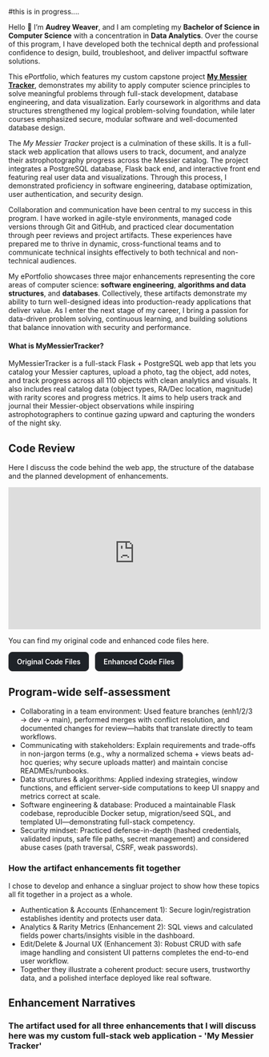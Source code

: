 #this is in progress....
<p>Hello 👋 I’m <strong>Audrey Weaver</strong>, and I am completing my <strong>Bachelor of Science in Computer Science</strong> with a concentration in <strong>Data Analytics</strong>. Over the course of this program, I have developed both the technical depth and professional confidence to design, build, troubleshoot, and deliver impactful software solutions.</p>

<p>This ePortfolio, which features my custom capstone project <a href="https://mymessiertracker.com" target="_blank" rel="noopener"><strong>My Messier Tracker</strong></a>, demonstrates my ability to apply computer science principles to solve meaningful problems through full-stack development, database engineering, and data visualization. Early coursework in algorithms and data structures strengthened my logical problem-solving foundation, while later courses emphasized secure, modular software and well-documented database design.</p>

<p>The <em>My Messier Tracker</em> project is a culmination of these skills. It is a full-stack web application that allows users to track, document, and analyze their astrophotography progress across the Messier catalog. The project integrates a PostgreSQL database, Flask back end, and interactive front end featuring real user data and visualizations. Through this process, I demonstrated proficiency in software engineering, database optimization, user authentication, and security design.</p>

<p>Collaboration and communication have been central to my success in this program. I have worked in agile-style environments, managed code versions through Git and GitHub, and practiced clear documentation through peer reviews and project artifacts. These experiences have prepared me to thrive in dynamic, cross-functional teams and to communicate technical insights effectively to both technical and non-technical audiences.</p>

<p>My ePortfolio showcases three major enhancements representing the core areas of computer science: <strong>software engineering</strong>, <strong>algorithms and data structures</strong>, and <strong>databases</strong>. Collectively, these artifacts demonstrate my ability to turn well-designed ideas into production-ready applications that deliver value. As I enter the next stage of my career, I bring a passion for data-driven problem solving, continuous learning, and building solutions that balance innovation with security and performance.</p>


#### What is MyMessierTracker?
MyMessierTracker is a full-stack Flask + PostgreSQL web app that lets you catalog your Messier captures, upload a photo, tag the object, add notes, and track progress across all 110 objects with clean analytics and visuals. It also includes real catalog data (object types, RA/Dec location, magnitude) with rarity scores and progress metrics. It aims to help users track and journal their Messier-object observations while inspiring astrophotographers to continue gazing upward and capturing the wonders of the night sky.


## Code Review
Here I discuss the code behind the web app, the structure of the database and the planned development of enhancements.

<div style="position:relative; padding-bottom:56.25%; height:0; overflow:hidden; max-width:100%;">
  <iframe
    src="https://www.youtube-nocookie.com/embed/fyCA9lOTE8Y"
    title="YouTube video player"
    style="position:absolute; top:0; left:0; width:100%; height:100%; border:0;"
    allow="accelerometer; autoplay; clipboard-write; encrypted-media; gyroscope; picture-in-picture; web-share"
    referrerpolicy="strict-origin-when-cross-origin"
    allowfullscreen>
  </iframe>
</div>

<p></p>

You can find my original code and enhanced code files here.

<div class="d-flex justify-content-center gap-2 flex-wrap" style="display:flex;text-align:center;gap:12px;flex-wrap:wrap">
  <a href="https://[github.com/<you>/<repo>/tree/main/path/to/folderA](https://github.com/StellarNavi/StellarNavi.github.io/blob/main/Original%20Code%20Files)"
     target="_blank" rel="noopener"
     style="padding:10px 16px;border-radius:8px;border:1px solid #444;text-decoration:none;font-weight:600;background:#1f2328;color:#fff">
    Original Code Files
  </a>
  <a href="https://[github.com/<you>/<repo>/tree/main/path/to/folderB](https://github.com/StellarNavi/StellarNavi.github.io/blob/main/Updated%20Files)"
     target="_blank" rel="noopener"
     style="padding:10px 16px;border-radius:8px;border:1px solid #444;text-decoration:none;font-weight:600;background:#1f2328;color:#fff">
    Enhanced Code Files
  </a>
</div>


## Program-wide self-assessment
* Collaborating in a team environment: Used feature branches (enh1/2/3 → dev → main), performed merges with conflict resolution, and documented changes for review—habits that translate directly to team workflows.
* Communicating with stakeholders: Explain requirements and trade-offs in non-jargon terms (e.g., why a normalized schema + views beats ad-hoc queries; why secure uploads matter) and maintain concise READMEs/runbooks.
* Data structures & algorithms: Applied indexing strategies, window functions, and efficient server-side computations to keep UI snappy and metrics correct at scale.
* Software engineering & database: Produced a maintainable Flask codebase, reproducible Docker setup, migration/seed SQL, and templated UI—demonstrating full-stack competency.
* Security mindset: Practiced defense-in-depth (hashed credentials, validated inputs, safe file paths, secret management) and considered abuse cases (path traversal, CSRF, weak passwords).

### How the artifact enhancements fit together
  I chose to develop and enhance a singluar project to show how these topics all fit together in a project as a whole.
  
  * Authentication & Accounts (Enhancement 1): Secure login/registration establishes identity and protects user data.
  * Analytics & Rarity Metrics (Enhancement 2): SQL views and calculated fields power charts/insights visible in the dashboard.
  * Edit/Delete & Journal UX (Enhancement 3): Robust CRUD with safe image handling and consistent UI patterns completes the end-to-end user workflow.
  * Together they illustrate a coherent product: secure users, trustworthy data, and a polished interface deployed like real software.

## Enhancement Narratives

### The artifact used for all three enhancements that I will discuss here was my custom full-stack web application - 'My Messier Tracker'
